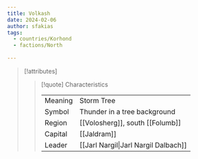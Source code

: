 ```yaml
---
title: Volkash
date: 2024-02-06
author: sfakias
tags:
  - countries/Korhond
  - factions/North
 
---
```

> [!attributes]
> 
> > [!quote] Characteristics
> >
> > | | |
> > | --- | --- |
> > | Meaning |  Storm Tree |
> > | Symbol |  Thunder in a tree background |
> > | Region |  [[Volosherg]], south [[Folumb]] |
> > | Capital |  [[Jaldram]] |
> > | Leader |  [[Jarl Nargil\|Jarl Nargil Dalbach]] |